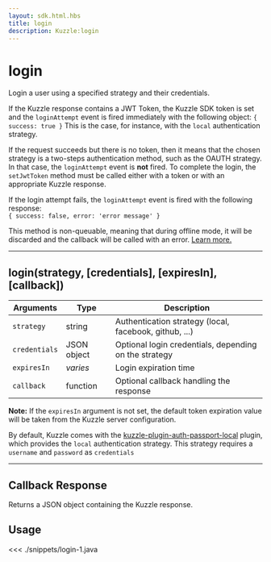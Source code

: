 ```yaml
---
layout: sdk.html.hbs
title: login
description: Kuzzle:login
---
```


# login

Login a user using a specified strategy and their credentials.

If the Kuzzle response contains a JWT Token, the Kuzzle SDK token is set and the `loginAttempt` event is fired immediately with the following object:
`{ success: true }`
This is the case, for instance, with the `local` authentication strategy.

If the request succeeds but there is no token, then it means that the chosen strategy is a two-steps authentication method, such as the OAUTH strategy. In that case, the `loginAttempt` event is **not** fired. To complete the login, the `setJwtToken` method must be called either with a token or with an appropriate Kuzzle response.

If the login attempt fails, the `loginAttempt` event is fired with the following response:  
`{ success: false, error: 'error message' }`

<div class="alert alert-info">
This method is non-queuable, meaning that during offline mode, it will be discarded and the callback will be called with an error. <a href="/guide/1/essentials/user-authentication/#local-strategy">Learn more.</a>
</div>

---

## login(strategy, [credentials], [expiresIn], [callback])

| Arguments     | Type        | Description                                            |
| ------------- | ----------- | ------------------------------------------------------ |
| `strategy`    | string      | Authentication strategy (local, facebook, github, ...) |
| `credentials` | JSON object | Optional login credentials, depending on the strategy  |
| `expiresIn`   | _varies_    | Login expiration time                                  |
| `callback`    | function    | Optional callback handling the response                |

**Note:** If the `expiresIn` argument is not set, the default token expiration value will be taken from the Kuzzle server configuration.

By default, Kuzzle comes with the [kuzzle-plugin-auth-passport-local](https://github.com/kuzzleio/kuzzle-plugin-auth-passport-local) plugin, which provides the `local` authentication strategy.
This strategy requires a `username` and `password` as `credentials`

---

## Callback Response

Returns a JSON object containing the Kuzzle response.

## Usage

<<< ./snippets/login-1.java
